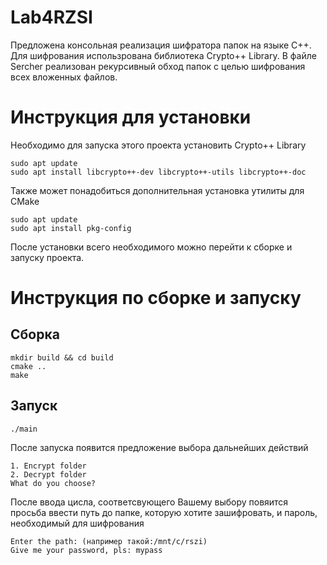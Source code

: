 # Lab4RZSI
Предложена консольная реализация шифратора папок на языке С++. Для шифрования использрована библиотека Crypto++ Library.
В файле Sercher реализован рекурсивный обход папок с целью шифрования всех вложенных файлов.

# Инструкция для установки
Необходимо для запуска этого проекта установить Crypto++ Library
```
sudo apt update
sudo apt install libcrypto++-dev libcrypto++-utils libcrypto++-doc
```
Также может понадобиться дополнительная установка утилиты для CMake
```
sudo apt update
sudo apt install pkg-config
```
После установки всего необходимого можно перейти к сборке и запуску проекта.

# Инструкция по сборке и запуску
## Сборка
```
mkdir build && cd build
cmake ..
make
```
## Запуск
```
./main
```

После запуска появится предложение выбора дальнейших действий
```
1. Encrypt folder
2. Decrypt folder
What do you choose?
```

После ввода цисла, соответсвующего Вашему выбору повяится просьба ввести путь до папке, которую хотите зашифровать, и пароль, необходимый для шифрования
```
Enter the path: (например такой:/mnt/c/rszi)
Give me your password, pls: mypass
```
